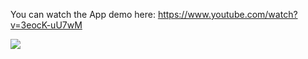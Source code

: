 You can watch the App demo here: https://www.youtube.com/watch?v=3eocK-uU7wM

[![](http://img.youtube.com/vi/3eocK-uU7wM/0.jpg)](https://www.youtube.com/watch?v=3eocK-uU7wM)

